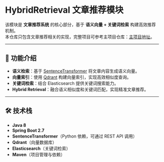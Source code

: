 # HybridRetrieval 文章推荐模块

该模块是 **文章推荐系统** 的核心部分，基于 **语义向量 + 关键词检索** 构建高效推荐机制。  
本仓库只包含文章推荐相关的实现，完整项目可参考主项目仓库：[主项目地址](https://github.com/xxx/xxx)。

---

## 📖 功能介绍
- **语义检索**：基于 [SentenceTransformer](https://www.sbert.net/) 将文章内容生成语义向量。  
- **向量索引**：使用 [Qdrant](https://qdrant.tech/) 构建向量索引，实现高效相似度查询。  
- **关键词检索**：结合 Elasticsearch 提供关键词搜索能力。  
- **Hybrid Retrieval**：融合语义相似度和关键词匹配，实现精准文章推荐。  

---

## 🛠️ 技术栈
- **Java 8**
- **Spring Boot 2.7**
- **SentenceTransformer**（Python 依赖，可通过 REST API 调用）  
- **Qdrant**（向量数据库）
- **Elasticsearch**（关键词检索）
- **Maven**（项目管理与依赖）


